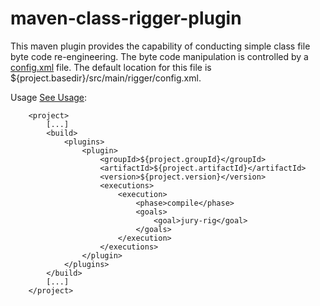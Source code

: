 
maven-class-rigger-plugin
=========================

This maven plugin provides the capability of conducting simple class file byte code re-engineering.
The byte code manipulation is controlled by a [config.xml](http://nigelb.github.com/maven-class-rigger-plugin/config.html) file.
The default location for this file is ${project.basedir}/src/main/rigger/config.xml.

Usage [See Usage](http://nigelb.github.com/maven-class-rigger-plugin/usage.html):

        <project>
            [...]
            <build>
                <plugins>
                    <plugin>
                        <groupId>${project.groupId}</groupId>
                        <artifactId>${project.artifactId}</artifactId>
                        <version>${project.version}</version>
                        <executions>
                            <execution>
                                <phase>compile</phase>
                                <goals>
                                    <goal>jury-rig</goal>
                                </goals>
                            </execution>
                        </executions>
                    </plugin>
                </plugins>
            </build>
            [...]
        </project>
